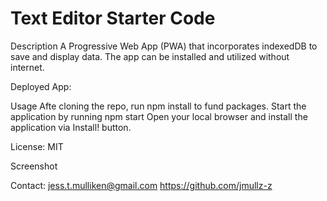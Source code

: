 # Text Editor Starter Code

Description
A Progressive Web App (PWA) that incorporates indexedDB to save and display data. The app can be installed and utilized without internet.

Deployed App:


Usage
Afte cloning the repo, run npm install to fund packages. Start the application by running npm start
Open your local browser and install the application via Install! button.

License: MIT

Screenshot


Contact:
jess.t.mulliken@gmail.com
https://github.com/jmullz-z
